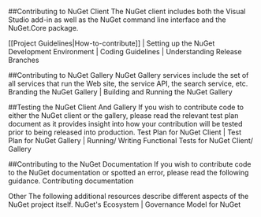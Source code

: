 ##Contributing to NuGet Client
The NuGet client includes both the Visual Studio add-in as well as the NuGet command line interface and the NuGet.Core package.

[[Project Guidelines|How-to-contribute]]  |  Setting up the NuGet Development Environment  |  Coding Guidelines  |  Understanding Release Branches

##Contributing to NuGet Gallery
NuGet Gallery services include the set of all services that run the Web site, the service API, the search service, etc.
Branding the NuGet Gallery  |  Building and Running the NuGet Gallery

##Testing the NuGet Client And Gallery
If you wish to contribute code to either the NuGet client or the gallery, please read the relevant test plan document as it provides insight into how your contribution will be tested prior to being released into production.
Test Plan for NuGet Client  |  Test Plan for NuGet Gallery  |  Running/ Writing Functional Tests for NuGet Client/ Gallery

##Contributing to the NuGet Documentation
If you wish to contribute code to the NuGet documentation or spotted an error, please read the following guidance.
Contributing documentation

Other
The following additional resources describe different aspects of the NuGet project itself.
NuGet's Ecosystem  |  Governance Model for NuGet